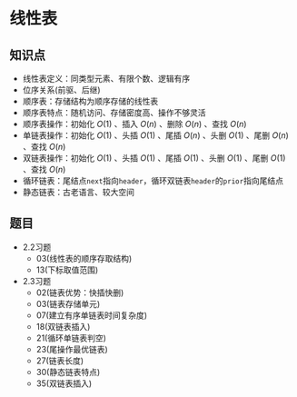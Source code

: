 # 线性表

## 知识点

* 线性表定义：同类型元素、有限个数、逻辑有序
* 位序关系(前驱、后继)
* 顺序表：存储结构为顺序存储的线性表
* 顺序表特点：随机访问、存储密度高、操作不够灵活
* 顺序表操作：初始化 $O(1)$ 、插入 $O(n)$ 、删除 $O(n)$ 、查找 $O(n)$
* 单链表操作：初始化 $O(1)$ 、头插 $O(1)$ 、尾插 $O(n)$ 、头删 $O(1)$ 、尾删 $O(n)$ 、查找 $O(n)$
* 双链表操作：初始化 $O(1)$ 、头插 $O(1)$ 、尾插 $O(1)$ 、头删 $O(1)$ 、尾删 $O(1)$ 、查找 $O(n)$
* 循环链表：尾结点`next`指向`header`，循环双链表`header`的`prior`指向尾结点
* 静态链表：古老语言、较大空间

## 题目

* 2.2习题
  * 03(线性表的顺序存取结构)
  * 13(下标取值范围)
* 2.3习题
  * 02(链表优势：快插快删)
  * 03(链表存储单元)
  * 07(建立有序单链表时间复杂度)
  * 18(双链表插入)
  * 21(循环单链表判空)
  * 23(尾操作最优链表)
  * 27(链表长度)
  * 30(静态链表特点)
  * 35(双链表插入)
